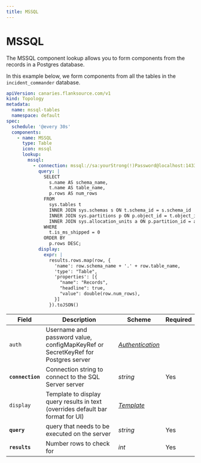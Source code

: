 ```yaml
---
title: MSSQL
---
```


# <Icon name="mssql" /> MSSQL

The MSSQL component lookup allows you to form components from the records in a Postgres database.

In this example below, we form components from all the tables in the `incident_commander` database.

```yaml title="mssql-check.yml"
apiVersion: canaries.flanksource.com/v1
kind: Topology
metadata:
  name: mssql-tables
  namespace: default
spec:
  schedule: '@every 30s'
  components:
    - name: MSSQL
      type: Table
      icon: mssql
      lookup:
        mssql:
          - connection: mssql://sa:yourStrong(!)Password@localhost:1433/incident_commander
            query: |
              SELECT 
                s.name AS schema_name,
                t.name AS table_name,
                p.rows AS num_rows
              FROM 
                sys.tables t
                INNER JOIN sys.schemas s ON t.schema_id = s.schema_id
                INNER JOIN sys.partitions p ON p.object_id = t.object_id
                INNER JOIN sys.allocation_units a ON p.partition_id = a.container_id
              WHERE
                t.is_ms_shipped = 0
              ORDER BY
                p.rows DESC;
            display:
              expr: |
                results.rows.map(row, {
                  'name': row.schema_name + '.' + row.table_name,
                  'type': "Table",
                  'properties': [{
                    "name": "Records",
                    "headline": true,
                    "value": double(row.num_rows),
                  }]
                }).toJSON()
```

| Field            | Description                                                                      | Scheme                                            | Required |
| ---------------- | -------------------------------------------------------------------------------- | ------------------------------------------------- | -------- |
| `auth`           | Username and password value, configMapKeyRef or SecretKeyRef for Postgres server | [_Authentication_](../concepts/authentication.md) |          |
| **`connection`** | Connection string to connect to the SQL Server server                            | _string_                                          | Yes      |
| `display`        | Template to display query results in text (overrides default bar format for UI)  | [_Template_](../concepts/templating.md)           |          |
| **`query`**      | query that needs to be executed on the server                                    | _string_                                          | Yes      |
| **`results`**    | Number rows to check for                                                         | _int_                                             | Yes      |
